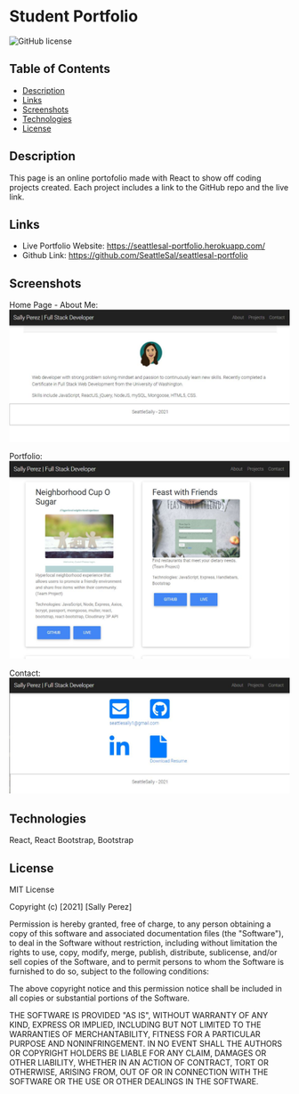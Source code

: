 # Student Portfolio

![GitHub license](https://img.shields.io/badge/license-MIT-blue.svg)

## Table of Contents

- [Description](#description)
- [Links](#links)
- [Screenshots](#screenshots)
- [Technologies](#technologies)
- [License](#license)

## Description

This page is an online portofolio made with React to show off coding projects created. Each project includes a link to the GitHub repo and the live link.

## Links

- Live Portfolio Website: https://seattlesal-portfolio.herokuapp.com/
- Github Link: https://github.com/SeattleSal/seattlesal-portfolio

## Screenshots

Home Page - About Me:
![Portfolio screenshot](./assets/screenshot-homepage.JPG)

Portfolio:
![Portfolio screenshot](./assets/screenshot-portfolio.JPG)

Contact:
![Portfolio screenshot](./assets/screenshot-contact.JPG)

## Technologies

React, React Bootstrap, Bootstrap

## License

MIT License

Copyright (c) [2021] [Sally Perez]

Permission is hereby granted, free of charge, to any person obtaining a copy
of this software and associated documentation files (the "Software"), to deal
in the Software without restriction, including without limitation the rights
to use, copy, modify, merge, publish, distribute, sublicense, and/or sell
copies of the Software, and to permit persons to whom the Software is
furnished to do so, subject to the following conditions:

The above copyright notice and this permission notice shall be included in all
copies or substantial portions of the Software.

THE SOFTWARE IS PROVIDED "AS IS", WITHOUT WARRANTY OF ANY KIND, EXPRESS OR
IMPLIED, INCLUDING BUT NOT LIMITED TO THE WARRANTIES OF MERCHANTABILITY,
FITNESS FOR A PARTICULAR PURPOSE AND NONINFRINGEMENT. IN NO EVENT SHALL THE
AUTHORS OR COPYRIGHT HOLDERS BE LIABLE FOR ANY CLAIM, DAMAGES OR OTHER
LIABILITY, WHETHER IN AN ACTION OF CONTRACT, TORT OR OTHERWISE, ARISING FROM,
OUT OF OR IN CONNECTION WITH THE SOFTWARE OR THE USE OR OTHER DEALINGS IN THE
SOFTWARE.
